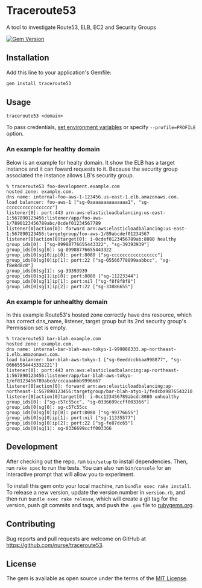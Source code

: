 # Traceroute53

A tool to investigate Route53, ELB, EC2 and Security Groups

[![Gem Version](https://badge.fury.io/rb/traceroute53.svg)](https://badge.fury.io/rb/traceroute53)

## Installation

Add this line to your application's Gemfile:

```ruby
gem install traceroute53
```

## Usage

```
traceroute53 <domain>
```

To pass credentials, [set environment variables](https://docs.aws.amazon.com/sdk-for-ruby/v3/developer-guide/setup-config.html#aws-ruby-sdk-credentials-environment) or specify `--profile=PROFILE` option.

### An example for healthy domain

Below is an example for healty domain. It show the ELB has a target instance and it can foward requests to it. Because the security group associated the instance allows LB's security group.

```
% traceroute53 foo-development.example.com
hosted zone: example.com.
dns name: internal-foo-aws-1-123456.us-east-1.elb.amazonaws.com.
load balancer: foo-aws-1 ["sg-0aaaaaaaaaaaaaa1", "sg-ccccccccccccccccc"]
listener[0]: port:443 arn:aws:elasticloadbalancing:us-east-1:567890123456:listener/app/foo-aws-1/7890123456789abc/0cdef01234567789
listener[0]action[0]: forward arn:aws:elasticloadbalancing:us-east-1:567890123456:targetgroup/foo-aws-1/89abcdef01234567
listener[0]action[0]target[0]: i-0cdef0123456789ab:8080 healthy
group_ids[0]: ["sg-09988776655443322", "sg-39393939"]
group_ids[0]sg[0]: sg-09988776655443322
group_ids[0]sg[0]ip[0]: port:8080 ["sg-ccccccccccccccccc"]
group_ids[0]sg[0]ip[1]: port:22 ["sg-05566778899aabbcc", "sg-f8e8d8c8"]
group_ids[0]sg[1]: sg-39393939
group_ids[0]sg[1]ip[0]: port:8080 ["sg-11223344"]
group_ids[0]sg[1]ip[1]: port:nil ["sg-f8f8f8f8"]
group_ids[0]sg[1]ip[2]: port:22 ["sg-33886655"]
```

### An example for unhealthy domain

In this example Route53's hosted zone correctly have dns resource, which has correct dns\_name, listener, target group but its 2nd security group's Permission set is empty.

```
% traceroute53 bar-blah.example.com
hosted zone: example.com.
dns name: internal-bar-blah-aws-tokyo-1-999888333.ap-northeast-1.elb.amazonaws.com.
load balancer: bar-blah-aws-tokyo-1 ["sg-0eeddccbbaa998877", "sg-06665554443332221"]
listener[0]: port:443 arn:aws:elasticloadbalancing:ap-northeast-1:567890123456:listener/app/bar-blah-aws-tokyo-1/ef0123456789abcd/cccaaabbb9996667
listener[0]action[0]: forward arn:aws:elasticloadbalancing:ap-northeast-1:567890123456:targetgroup/bar-blah-atyo-1/fedcba9876543210
listener[0]action[0]target[0]: i-0cc123456789abcd:8080 unhealthy
group_ids[0]: ["sg-c57c55cc", "sg-0336699ccff003366"]
group_ids[0]sg[0]: sg-c57c55cc
group_ids[0]sg[0]ip[0]: port:8080 ["sg-99776655"]
group_ids[0]sg[0]ip[1]: port:nil ["sg-11335577"]
group_ids[0]sg[0]ip[2]: port:22 ["sg-fe87dc65"]
group_ids[0]sg[1]: sg-0336699ccff003366
```

## Development

After checking out the repo, run `bin/setup` to install dependencies. Then, run `rake spec` to run the tests. You can also run `bin/console` for an interactive prompt that will allow you to experiment.

To install this gem onto your local machine, run `bundle exec rake install`. To release a new version, update the version number in `version.rb`, and then run `bundle exec rake release`, which will create a git tag for the version, push git commits and tags, and push the `.gem` file to [rubygems.org](https://rubygems.org).

## Contributing

Bug reports and pull requests are welcome on GitHub at https://github.com/nurse/traceroute53.

## License

The gem is available as open source under the terms of the [MIT License](https://opensource.org/licenses/MIT).
